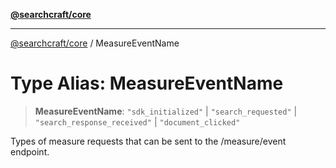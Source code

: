 [**@searchcraft/core**](https://docs.searchcraft.io/reference/sdk/core/README.md)

***

[@searchcraft/core](https://docs.searchcraft.io/reference/sdk/core/globals.md) / MeasureEventName

# Type Alias: MeasureEventName

> **MeasureEventName**: `"sdk_initialized"` \| `"search_requested"` \| `"search_response_received"` \| `"document_clicked"`

Types of measure requests that can be sent to the /measure/event endpoint.
